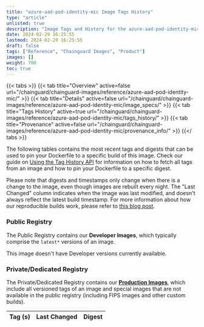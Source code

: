 ```yaml
---
title: "azure-aad-pod-identity-mic Image Tags History"
type: "article"
unlisted: true
description: "Image Tags and History for the azure-aad-pod-identity-mic Chainguard Image"
date: 2024-02-29 16:25:55
lastmod: 2024-02-29 16:25:55
draft: false
tags: ["Reference", "Chainguard Images", "Product"]
images: []
weight: 700
toc: true
---
```


{{< tabs >}}
{{< tab title="Overview" active=false url="/chainguard/chainguard-images/reference/azure-aad-pod-identity-mic/" >}}
{{< tab title="Details" active=false url="/chainguard/chainguard-images/reference/azure-aad-pod-identity-mic/image_specs/" >}}
{{< tab title="Tags History" active=true url="/chainguard/chainguard-images/reference/azure-aad-pod-identity-mic/tags_history/" >}}
{{< tab title="Provenance" active=false url="/chainguard/chainguard-images/reference/azure-aad-pod-identity-mic/provenance_info/" >}}
{{</ tabs >}}

The following tables contains the most recent tags and digests that can be used to pin your Dockerfile to a specific build of this image. Check our guide on [Using the Tag History API](/chainguard/chainguard-images/using-the-tag-history-api/) for information on how to fetch all tags from an image and how to pin your Dockerfile to a specific digest.

Please note that digests and timestamps only change when there is a change to the image, even though images are rebuilt every night. The "Last Changed" column indicates when the image was last modified, and doesn't always reflect the latest build timestamp. For more information about how our reproducible builds work, please refer to [this blog post](https://www.chainguard.dev/unchained/reproducing-chainguards-reproducible-image-builds).

### Public Registry
The Public Registry contains our **Developer Images**, which typically comprise the `latest*` versions of an image.

This image doesn't have Developer versions currently available.

### Private/Dedicated Registry
The Private/Dedicated Registry contains our **[Production Images](https://www.chainguard.dev/chainguard-images)**, which include all versioned tags of an image and special images that are not available in the public registry (including FIPS images and other custom builds).

| Tag (s) | Last Changed | Digest |
|---------|--------------|--------|

